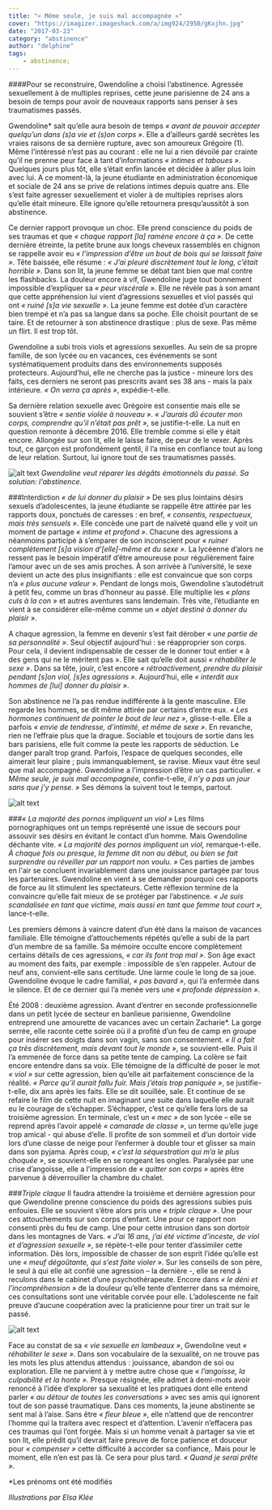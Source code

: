 ```yaml
---
title: "« Même seule, je suis mal accompagnée »"
cover: "https://imagizer.imageshack.com/a/img924/2950/gKxjhn.jpg"
date: "2017-03-23"
category: "abstinence"
author: "delphine"
tags:
    - abstinence;
---
```


####Pour se reconstruire, Gwendoline a choisi l’abstinence. Agressée sexuellement à de multiples reprises, cette jeune parisienne de 24 ans a besoin de temps pour avoir de nouveaux rapports sans penser à ses traumatismes passés.


Gwendoline* sait qu’elle aura besoin de temps *« avant de pouvoir accepter quelqu’un dans (s)a vie et (s)on corps »*. Elle a d’ailleurs gardé secrètes les vraies raisons de sa dernière rupture, avec son amoureux Grégoire (1). Même l’intéressé n’est pas au courant : elle ne lui a rien dévoilé par crainte qu’il ne prenne peur face à tant d’informations *« intimes et taboues »*. Quelques jours plus tôt, elle s’était enfin lancée et décidée à aller plus loin avec lui. A ce moment-là, la jeune étudiante en administration économique et sociale de 24 ans se prive de relations intimes depuis quatre ans. Elle s’est faite agresser sexuellement et violer à de multiples reprises alors qu’elle était mineure. Elle ignore qu’elle retournera presqu’aussitôt à son abstinence.

Ce dernier rapport provoque un choc. Elle prend conscience du poids de ses traumas et que *« chaque rapport [la] ramène encore à ça »*. De cette dernière étreinte, la petite brune aux longs cheveux rassemblés en chignon se rappelle avoir eu *« l’impression d’être un bout de bois qui se laissait faire »*. Tête baissée, elle résume : *« J’ai pleuré discrètement tout le long, c’était horrible »*. Dans son lit, la jeune femme se débat tant bien que mal contre les flashbacks. La douleur encore à vif, Gwendoline juge tout bonnement impossible d’expliquer sa *« peur viscérale »*. Elle ne révèle pas à son amant que cette appréhension lui vient d’agressions sexuelles et viol passés qui ont *« ruiné [s]a vie sexuelle »*. La jeune femme est dotée d’un caractère bien trempé et n’a pas sa langue dans sa poche. Elle choisit pourtant de se taire. Et de retourner à son abstinence drastique : plus de sexe. Pas même un flirt. Il est trop tôt.

Gwendoline a subi trois viols et agressions sexuelles. Au sein de sa propre famille, de son lycée ou en vacances, ces événements se sont systématiquement produits dans des environnements supposés protecteurs. Aujourd’hui, elle ne cherche pas la justice -  mineure lors des faits, ces derniers ne seront pas prescrits avant ses 38 ans -  mais la paix intérieure. *« On verra ça après »*, expédie-t-elle.

Sa dernière relation sexuelle avec Grégoire est consentie mais elle se souvient s’être *« sentie violée à nouveau »*. *« J’aurais dû écouter mon corps, comprendre qu’il n’était pas prêt »*, se justifie-t-elle. La nuit en question remonte à décembre 2016. Elle tremble comme si elle y était encore. Allongée sur son lit, elle le laisse faire, de peur de le vexer. Après tout, ce garçon est profondément gentil, il l’a mise en confiance tout au long de leur relation. Surtout, lui ignore tout de ses traumatismes passés.

![alt text](https://imagizer.imageshack.com/a/img923/1803/qGjI8q.png "Gwendoline")
*Gwendoline veut réparer les dégâts émotionnels du passé. Sa solution: l'abstinence.*

###Interdiction *« de lui donner du plaisir »*
De ses plus lointains désirs sexuels d’adolescentes, la jeune étudiante se rappelle être attirée par les rapports doux, ponctués de caresses : en bref, *« consentis, respectueux, mais très sensuels »*. Elle concède une part de naïveté quand elle y voit un moment de partage *« intime et profond »*. Chacune des agressions a néanmoins participé à s’emparer de son inconscient pour *« ruiner complètement [s]a vision d’[elle]-même et du sexe »*. La lycéenne d’alors ne ressent pas le besoin impératif d’être amoureuse pour régulièrement faire l’amour avec un de ses amis proches. À son arrivée à l’université, le sexe devient un acte des plus insignifiants : elle est convaincue que son corps n’a *« plus aucune valeur »*. Pendant de longs mois, Gwendoline s’autodétruit à petit feu, comme un bras d’honneur au passé. Elle multiplie les *« plans culs à la con »* et autres aventures sans lendemain. Très vite, l’étudiante en vient à se considérer elle-même comme un *« objet destiné à donner du plaisir »*.

A chaque agression, la femme en devenir s’est fait dérober *« une partie de sa personnalité »*. Seul objectif aujourd'hui : se réapproprier son corps. Pour cela, il devient indispensable de cesser de le donner tout entier « à des gens qui ne le méritent pas ». Elle sait qu’elle doit aussi *« réhabiliter le sexe »*. Dans sa tête, jouir, c’est encore *« rétroactivement, prendre du plaisir pendant [s]on viol, [s]es agressions »*. Aujourd’hui, elle *« interdit aux hommes de [lui] donner du plaisir »*.

Son abstinence ne l’a pas rendue indifférente à la gente masculine. Elle regarde les hommes, se dit même attirée par certains d’entre eux. *« Les hormones continuent de pointer le bout de leur nez »*, glisse-t-elle. Elle a parfois *« envie de tendresse, d’intimité, et même de sexe »*. En revanche, rien ne l’effraie plus que la drague. Sociable et toujours de sortie dans les bars parisiens, elle fuit comme la peste les rapports de séduction. Le danger paraît trop grand. Parfois, l’espace de quelques secondes, elle aimerait leur plaire ; puis immanquablement, se ravise. Mieux vaut être seul que mal accompagné. Gwendoline a l’impression d’être un cas particulier. *« Même seule, je suis mal accompagnée,* confie-t-elle, *il n’y a pas un jour sans que j’y pense. »* Ses démons la suivent tout le temps, partout.

![alt text](https://imagizer.imageshack.com/a/img924/2289/Ft6uCt.jpg "exergue1")

###*« La majorité des pornos impliquent un viol »*
Les films pornographiques ont un temps représenté une issue de secours pour assouvir ses désirs en évitant le contact d’un homme. Mais Gwendoline déchante vite. *« La majorité des pornos impliquent un viol,* remarque-t-elle. *À chaque fois ou presque, la femme dit non au début, ou bien se fait surprendre ou réveiller par un rapport non voulu. »* Ces parties de jambes en l'air se concluent invariablement dans une jouissance partagée par tous les partenaires. Gwendoline en vient à se demander pourquoi ces rapports de force au lit stimulent les spectateurs. Cette réflexion termine de la convaincre qu’elle fait mieux de se protéger par l’abstinence. *«  Je suis scandalisée en tant que victime, mais aussi en tant que femme tout court »,* lance-t-elle.

Les premiers démons à vaincre datent d’un été dans la maison de vacances familiale. Elle témoigne d’attouchements répétés qu’elle a subi de la part d’un membre de sa famille. Sa mémoire occulte encore complètement certains détails de ces agressions, *« car ils font trop mal »*. Son âge exact au moment des faits, par exemple : impossible de s’en rappeler. Autour de neuf ans, convient-elle sans certitude. Une larme coule le long de sa joue. Gwendoline évoque le cadre familial, *« pas bavard »*, qui l’a enfermée dans le silence. Et de ce dernier qui l’a menée vers une *« profonde dépression »*.

Été 2008 : deuxième agression. Avant d’entrer en seconde professionnelle dans un petit lycée de secteur en banlieue parisienne, Gwendoline entreprend une amourette de vacances avec un certain Zacharie*. La gorge serrée, elle raconte cette soirée où il a profité d’un feu de camp en groupe pour insérer ses doigts dans son vagin, sans son consentement. *« Il a fait ça très discrètement, mais devant tout le monde »*, se souvient-elle. Puis il l’a emmenée de force dans sa petite tente de camping. La colère se fait encore entendre dans sa voix. Elle témoigne de la difficulté de poser le mot *« viol »* sur cette agression, bien qu’elle ait parfaitement conscience de la réalité. *« Parce qu’il aurait fallu fuir. Mais j’étais trop paniquée »*, se justifie-t-elle, dix ans après les faits. Elle se dit souillée, sale. Et continue de se refaire le film de cette nuit en imaginant une suite dans laquelle elle aurait eu le courage de s’échapper. S’échapper, c’est ce qu’elle fera lors de sa troisième agression. En terminale, c’est un *« mec »* de son lycée – elle se reprend après l’avoir appelé *« camarade de classe »*, un terme qu’elle juge trop amical - qui abuse d’elle. Il profite de son sommeil et d’un dortoir vide lors d’une classe de neige pour l’enfermer à double tour et glisser sa main dans son pyjama. Après coup, *« c’est la séquestration qui m’a le plus choquée »*, se souvient-elle en se rongeant les ongles. Paralysée par une crise d’angoisse, elle a l’impression de *« quitter son corps »* après être parvenue à déverrouiller la chambre du chalet.

###*Triple claque*
Il faudra attendre la troisième et dernière agression pour que Gwendoline prenne conscience du poids des agressions subies puis enfouies. Elle se souvient s’être alors pris une *« triple claque »*. Une pour ces attouchements sur son corps d’enfant. Une pour ce rapport non consenti près du feu de camp. Une pour cette intrusion dans son dortoir dans les montagnes de Vars. *« J’ai 16 ans, j’ai été victime d’inceste, de viol et d’agression sexuelle »*, se répète-t-elle pour tenter d’assimiler cette information. Dès lors, impossible de chasser de son esprit l’idée qu’elle est une *« meuf dégoûtante, qui s’est faite violer »*. Sur les conseils de son père, le seul à qui elle ait confié une agression – la dernière -, elle se rend à reculons dans le cabinet d’une psychothérapeute. Encore dans *« le déni et l’incompréhension »* de la douleur qu’elle tente d’enterrer dans sa mémoire, ces consultations sont une véritable corvée pour elle. L’adolescente ne fait preuve d’aucune coopération avec la praticienne pour tirer un trait sur le passé.

![alt text](https://imagizer.imageshack.com/a/img924/2591/EI2GAh.jpg "exergue2")

Face au constat de sa *« vie sexuelle en lambeaux »*, Gwendoline veut *« réhabiliter le sexe »*. Dans son vocabulaire de la sexualité, on ne trouve pas les mots les plus attendus attendus : jouissance, abandon de soi ou exploration. Elle ne parvient à y mettre autre chose que *« l’angoisse, la culpabilité et la honte »*. Presque résignée, elle admet à demi-mots avoir renoncé à l’idée d’explorer sa sexualité et les pratiques dont elle entend parler *« au détour de toutes les conversations »* avec ses amis qui ignorent tout de son passé traumatique. Dans ces moments, la jeune abstinente se sent mal à l’aise. Sans être *« fleur bleue »*, elle n’attend que de rencontrer l’homme qui la traitera avec respect et d’attention. L’avenir n’effacera pas ces traumas qui l’ont forgée. Mais si un homme venait à partager sa vie et son lit, elle prédit qu’il devrait faire preuve de force patience et douceur pour *« compenser »* cette difficulté à accorder sa confiance,. Mais pour le moment, elle n’en est pas là. Ce sera pour plus tard. *« Quand je serai prête »*.

*Les prénoms ont été modifiés

*Illustrations par Elsa Klée*
